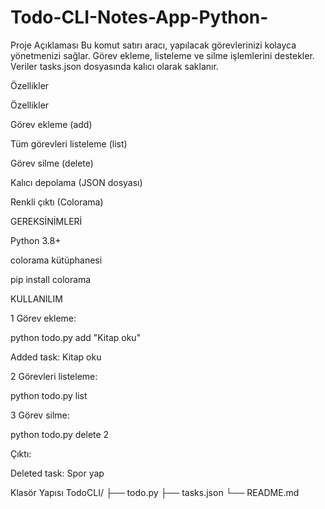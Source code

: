# Todo-CLI-Notes-App-Python-
Proje Açıklaması  Bu komut satırı aracı, yapılacak görevlerinizi kolayca yönetmenizi sağlar. Görev ekleme, listeleme ve silme işlemlerini destekler. Veriler tasks.json dosyasında kalıcı olarak saklanır.

Özellikler

Özellikler

 Görev ekleme (add)

 Tüm görevleri listeleme (list)

 Görev silme (delete)

 Kalıcı depolama (JSON dosyası)

 Renkli çıktı (Colorama)

 GEREKSİNİMLERİ

Python 3.8+

colorama kütüphanesi

pip install colorama

 KULLANILIM

1️ Görev ekleme:

python todo.py add "Kitap oku"


 

Added task: Kitap oku


2️ Görevleri listeleme:

python todo.py list



3️ Görev silme:

python todo.py delete 2


 Çıktı:

Deleted task: Spor yap

Klasör Yapısı
TodoCLI/
├── todo.py
├── tasks.json
└── README.md


```

